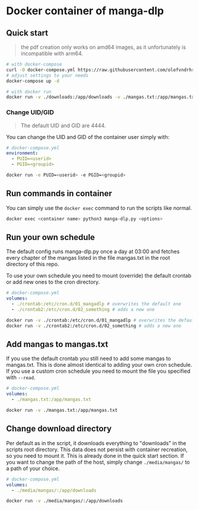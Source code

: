 # Docker container of manga-dlp

## Quick start

> the pdf creation only works on amd64 images, as it unfortunately is incompatible with arm64.

```sh
# with docker-compose
curl -O docker-compose.yml https://raw.githubusercontent.com/olofvndrhr/manga-dlp/master/docker/docker-compose.yml
# adjust settings to your needs
docker-compose up -d

# with docker run
docker run -v ./downloads:/app/downloads -v ./mangas.txt:/app/mangas.txt olofvndrhr/manga-dlp
```

### Change UID/GID

> The default UID and GID are 4444.

You can change the UID and GID of the container user simply with:

```yml
# docker-compose.yml
environment:
  - PUID=<userid>
  - PGID=<groupid>
```

```sh
docker run -e PUID=<userid> -e PGID=<groupid>
```

## Run commands in container

You can simply use the `docker exec` command to run the scripts like normal.

```sh
docker exec <container name> python3 manga-dlp.py <options>
```

## Run your own schedule

The default config runs manga-dlp.py once a day at 03:00 and fetches every chapter of the mangas listed in the file
mangas.txt in the root directory of this repo.

To use your own schedule you need to mount (override) the default crontab or add new ones to the cron directory.

```yml
# docker-compose.yml
volumes:
  - ./crontab:/etc/cron.d/01_mangadlp # overwrites the default one
  - ./crontab2:/etc/cron.d/02_something # adds a new one
```

```sh
docker run -v ./crontab:/etc/cron.d/01_mangadlp # overwrites the default one
docker run -v ./crontab2:/etc/cron.d/02_something # adds a new one
```

## Add mangas to mangas.txt

If you use the default crontab you still need to add some mangas to mangas.txt. This is done almost identical to adding
your own cron schedule. If you use a custom cron schedule you need to mount the file you specified with `--read`.

```yml
# docker-compose.yml
volumes:
  - ./mangas.txt:/app/mangas.txt
```

```sh
docker run -v ./mangas.txt:/app/mangas.txt
```

## Change download directory

Per default as in the script, it downloads everything to "downloads" in the scripts root directory. This data does not
persist with container recreation, so you need to mount it. This is already done in the quick start section. If you want
to change the path of the host, simply change `./media/mangas/` to a path of your choice.

```yml
# docker-compose.yml
volumes:
  - ./media/mangas/:/app/downloads
```

```sh
docker run -v ./media/mangas/:/app/downloads
```

